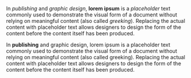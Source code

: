 In <i>publishing</i> and <i>graphic design</i>, <b>lorem ipsum</b> is a <i>placeholder</i> text commonly used to demonstrate the visual form of a document without relying on meaningful content (also called <i>greeking</i>). Replacing the actual content with placeholder text allows designers to design the form of the content before the content itself has been produced.

In __publishing__ and graphic design, lorem ipsum is a placeholder text commonly used to demonstrate the visual form of a document without relying on meaningful content (also called greeking). Replacing the actual content with placeholder text allows designers to design the form of the content before the content itself has been produced.
